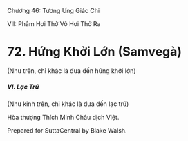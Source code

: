  

Chương 46: Tương Ưng Giác Chi

VII: Phẩm Hơi Thở Vô Hơi Thở Ra

# 72\. Hứng Khởi Lớn (Samvegà)

(Như trên, chỉ khác là đưa đến hứng khởi lớn)

##### **VI. Lạc Trú**

(Như kinh trên, chỉ khác là đưa đến lạc trú)

Hòa thượng Thích Minh Châu dịch Việt.

Prepared for SuttaCentral by Blake Walsh.